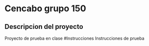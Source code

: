 # Cencabo grupo 150
## Descripcion del proyecto
Proyecto de prueba en clase
#Instrucciones
Instrucciones de prueba
